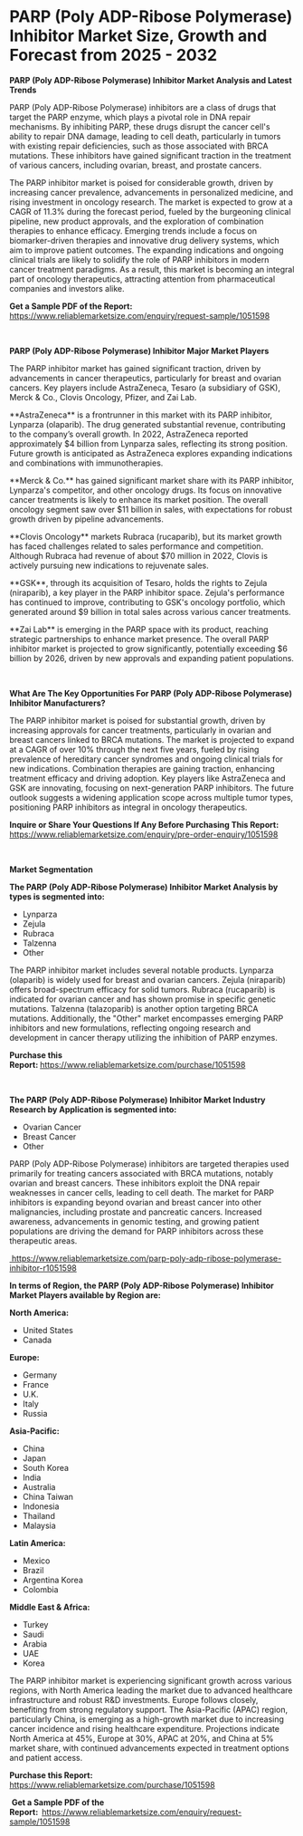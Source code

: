 <p><h1>PARP (Poly ADP-Ribose Polymerase) Inhibitor Market Size, Growth and Forecast from 2025 - 2032</h1></p><p><strong>PARP (Poly ADP-Ribose Polymerase) Inhibitor Market Analysis and Latest Trends</strong></p>
<p><p>PARP (Poly ADP-Ribose Polymerase) inhibitors are a class of drugs that target the PARP enzyme, which plays a pivotal role in DNA repair mechanisms. By inhibiting PARP, these drugs disrupt the cancer cell's ability to repair DNA damage, leading to cell death, particularly in tumors with existing repair deficiencies, such as those associated with BRCA mutations. These inhibitors have gained significant traction in the treatment of various cancers, including ovarian, breast, and prostate cancers.</p><p>The PARP inhibitor market is poised for considerable growth, driven by increasing cancer prevalence, advancements in personalized medicine, and rising investment in oncology research. The market is expected to grow at a CAGR of 11.3% during the forecast period, fueled by the burgeoning clinical pipeline, new product approvals, and the exploration of combination therapies to enhance efficacy. Emerging trends include a focus on biomarker-driven therapies and innovative drug delivery systems, which aim to improve patient outcomes. The expanding indications and ongoing clinical trials are likely to solidify the role of PARP inhibitors in modern cancer treatment paradigms. As a result, this market is becoming an integral part of oncology therapeutics, attracting attention from pharmaceutical companies and investors alike.</p></p>
<p><strong>Get a Sample PDF of the Report:&nbsp;</strong> <a href="https://www.reliablemarketsize.com/enquiry/request-sample/1051598?utm_campaign=3183&utm_medium=2&utm_source=Github&utm_content=ia&utm_term=19042025&utm_id=parp-poly-adp-ribose-polymerase-inhibitor">https://www.reliablemarketsize.com/enquiry/request-sample/1051598</a></p>
<p>&nbsp;</p>
<p><strong>PARP (Poly ADP-Ribose Polymerase) Inhibitor Major Market Players</strong></p>
<p><p>The PARP inhibitor market has gained significant traction, driven by advancements in cancer therapeutics, particularly for breast and ovarian cancers. Key players include AstraZeneca, Tesaro (a subsidiary of GSK), Merck & Co., Clovis Oncology, Pfizer, and Zai Lab.</p><p>**AstraZeneca** is a frontrunner in this market with its PARP inhibitor, Lynparza (olaparib). The drug generated substantial revenue, contributing to the company’s overall growth. In 2022, AstraZeneca reported approximately $4 billion from Lynparza sales, reflecting its strong position. Future growth is anticipated as AstraZeneca explores expanding indications and combinations with immunotherapies.</p><p>**Merck & Co.** has gained significant market share with its PARP inhibitor, Lynparza's competitor, and other oncology drugs. Its focus on innovative cancer treatments is likely to enhance its market position. The overall oncology segment saw over $11 billion in sales, with expectations for robust growth driven by pipeline advancements.</p><p>**Clovis Oncology** markets Rubraca (rucaparib), but its market growth has faced challenges related to sales performance and competition. Although Rubraca had revenue of about $70 million in 2022, Clovis is actively pursuing new indications to rejuvenate sales.</p><p>**GSK**, through its acquisition of Tesaro, holds the rights to Zejula (niraparib), a key player in the PARP inhibitor space. Zejula's performance has continued to improve, contributing to GSK's oncology portfolio, which generated around $9 billion in total sales across various cancer treatments.</p><p>**Zai Lab** is emerging in the PARP space with its product, reaching strategic partnerships to enhance market presence. The overall PARP inhibitor market is projected to grow significantly, potentially exceeding $6 billion by 2026, driven by new approvals and expanding patient populations.</p></p>
<p>&nbsp;</p>
<p><strong>What Are The Key Opportunities For PARP (Poly ADP-Ribose Polymerase) Inhibitor Manufacturers?</strong></p>
<p><p>The PARP inhibitor market is poised for substantial growth, driven by increasing approvals for cancer treatments, particularly in ovarian and breast cancers linked to BRCA mutations. The market is projected to expand at a CAGR of over 10% through the next five years, fueled by rising prevalence of hereditary cancer syndromes and ongoing clinical trials for new indications. Combination therapies are gaining traction, enhancing treatment efficacy and driving adoption. Key players like AstraZeneca and GSK are innovating, focusing on next-generation PARP inhibitors. The future outlook suggests a widening application scope across multiple tumor types, positioning PARP inhibitors as integral in oncology therapeutics.</p></p>
<p><strong>Inquire or Share Your Questions If Any Before Purchasing This Report:</strong> <a href="https://www.reliablemarketsize.com/enquiry/pre-order-enquiry/1051598?utm_campaign=3183&utm_medium=2&utm_source=Github&utm_content=ia&utm_term=19042025&utm_id=parp-poly-adp-ribose-polymerase-inhibitor">https://www.reliablemarketsize.com/enquiry/pre-order-enquiry/1051598</a></p>
<p>&nbsp;</p>
<p><strong>Market Segmentation</strong></p>
<p><strong>The PARP (Poly ADP-Ribose Polymerase) Inhibitor Market Analysis by types is segmented into:</strong></p>
<p><ul><li>Lynparza</li><li>Zejula</li><li>Rubraca</li><li>Talzenna</li><li>Other</li></ul></p>
<p><p>The PARP inhibitor market includes several notable products. Lynparza (olaparib) is widely used for breast and ovarian cancers. Zejula (niraparib) offers broad-spectrum efficacy for solid tumors. Rubraca (rucaparib) is indicated for ovarian cancer and has shown promise in specific genetic mutations. Talzenna (talazoparib) is another option targeting BRCA mutations. Additionally, the "Other" market encompasses emerging PARP inhibitors and new formulations, reflecting ongoing research and development in cancer therapy utilizing the inhibition of PARP enzymes.</p></p>
<p><strong>Purchase this Report:&nbsp;</strong><a href="https://www.reliablemarketsize.com/purchase/1051598?utm_campaign=3183&utm_medium=2&utm_source=Github&utm_content=ia&utm_term=19042025&utm_id=parp-poly-adp-ribose-polymerase-inhibitor">https://www.reliablemarketsize.com/purchase/1051598</a></p>
<p>&nbsp;</p>
<p><strong>The PARP (Poly ADP-Ribose Polymerase) Inhibitor Market Industry Research by Application is segmented into:</strong></p>
<p><ul><li>Ovarian Cancer</li><li>Breast Cancer</li><li>Other</li></ul></p>
<p><p>PARP (Poly ADP-Ribose Polymerase) inhibitors are targeted therapies used primarily for treating cancers associated with BRCA mutations, notably ovarian and breast cancers. These inhibitors exploit the DNA repair weaknesses in cancer cells, leading to cell death. The market for PARP inhibitors is expanding beyond ovarian and breast cancer into other malignancies, including prostate and pancreatic cancers. Increased awareness, advancements in genomic testing, and growing patient populations are driving the demand for PARP inhibitors across these therapeutic areas.</p></p>
<p><a href="https://www.reliablemarketsize.com/parp-poly-adp-ribose-polymerase-inhibitor-r1051598?utm_campaign=3183&utm_medium=2&utm_source=Github&utm_content=ia&utm_term=19042025&utm_id=parp-poly-adp-ribose-polymerase-inhibitor">&nbsp;https://www.reliablemarketsize.com/parp-poly-adp-ribose-polymerase-inhibitor-r1051598</a></p>
<p><strong>In terms of Region, the PARP (Poly ADP-Ribose Polymerase) Inhibitor Market Players available by Region are:</strong></p>
<p>
    <p> <strong> North America: </strong>
        <ul>
            <li>United States</li>
            <li>Canada</li>
        </ul>
        </p> 
    <p> <strong> Europe: </strong>
        <ul>
            <li>Germany</li>
            <li>France</li>
            <li>U.K.</li>
            <li>Italy</li>
            <li>Russia</li>
        </ul>
        </p> 
    <p> <strong> Asia-Pacific: </strong>
        <ul>
            <li>China</li>
            <li>Japan</li>
            <li>South Korea</li>
            <li>India</li>
            <li>Australia</li>
            <li>China Taiwan</li>
            <li>Indonesia</li>
            <li>Thailand</li>
            <li>Malaysia</li>
        </ul>
        </p> 
    <p> <strong> Latin America: </strong>
        <ul>
            <li>Mexico</li>
            <li>Brazil</li>
            <li>Argentina Korea</li>
            <li>Colombia</li>
        </ul>
        </p> 
    <p> <strong> Middle East & Africa: </strong>
        <ul>
            <li>Turkey</li>
            <li>Saudi</li>
            <li>Arabia</li>
            <li>UAE</li>
            <li>Korea</li>
        </ul>
    </p>
    </p>
<p><p>The PARP inhibitor market is experiencing significant growth across various regions, with North America leading the market due to advanced healthcare infrastructure and robust R&D investments. Europe follows closely, benefiting from strong regulatory support. The Asia-Pacific (APAC) region, particularly China, is emerging as a high-growth market due to increasing cancer incidence and rising healthcare expenditure. Projections indicate North America at 45%, Europe at 30%, APAC at 20%, and China at 5% market share, with continued advancements expected in treatment options and patient access.</p></p>
<p><strong>Purchase this Report: </strong><a href="https://www.reliablemarketsize.com/purchase/1051598?utm_campaign=3183&utm_medium=2&utm_source=Github&utm_content=ia&utm_term=19042025&utm_id=parp-poly-adp-ribose-polymerase-inhibitor">https://www.reliablemarketsize.com/purchase/1051598</a></p>
<p>&nbsp;<strong>Get a Sample PDF of the Report:&nbsp;&nbsp;</strong><a href="https://www.reliablemarketsize.com/enquiry/request-sample/1051598?utm_campaign=3183&utm_medium=2&utm_source=Github&utm_content=ia&utm_term=19042025&utm_id=parp-poly-adp-ribose-polymerase-inhibitor">https://www.reliablemarketsize.com/enquiry/request-sample/1051598</a></p>
<p><strong></strong></p>
<p><p></p><p></p><p></p></p>